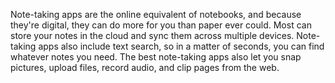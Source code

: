Note-taking apps are the online equivalent of notebooks, and because they're digital, they can do more for you than paper ever could. 
Most can store your notes in the cloud and sync them across multiple devices. Note-taking apps also include text search, so in a matter
of seconds, you can find whatever notes you need. The best note-taking apps also let you snap pictures,
upload files, record audio, and clip pages from the web.
